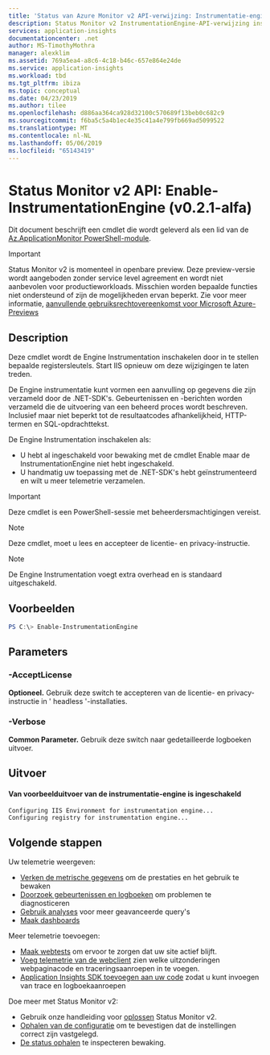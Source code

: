 ```yaml
---
title: 'Status van Azure Monitor v2 API-verwijzing: Instrumentatie-engine inschakelen | Microsoft Docs'
description: Status Monitor v2 InstrumentationEngine-API-verwijzing inschakelen. Websiteprestaties controleren zonder de website opnieuw te implementeren. Werkt met ASP.NET-web-apps die on-premises worden gehost, die in virtuele machines worden gehost en die via Azure worden gehost.
services: application-insights
documentationcenter: .net
author: MS-TimothyMothra
manager: alexklim
ms.assetid: 769a5ea4-a8c6-4c18-b46c-657e864e24de
ms.service: application-insights
ms.workload: tbd
ms.tgt_pltfrm: ibiza
ms.topic: conceptual
ms.date: 04/23/2019
ms.author: tilee
ms.openlocfilehash: d886aa364ca928d32100c570689f13beb0c682c9
ms.sourcegitcommit: f6ba5c5a4b1ec4e35c41a4e799fb669ad5099522
ms.translationtype: MT
ms.contentlocale: nl-NL
ms.lasthandoff: 05/06/2019
ms.locfileid: "65143419"
---
```

# <a name="status-monitor-v2-api-enable-instrumentationengine-v021-alpha"></a>Status Monitor v2 API: Enable-InstrumentationEngine (v0.2.1-alfa)

Dit document beschrijft een cmdlet die wordt geleverd als een lid van de [Az.ApplicationMonitor PowerShell-module](https://www.powershellgallery.com/packages/Az.ApplicationMonitor/).

> [!IMPORTANT]
> Status Monitor v2 is momenteel in openbare preview.
> Deze preview-versie wordt aangeboden zonder service level agreement en wordt niet aanbevolen voor productieworkloads. Misschien worden bepaalde functies niet ondersteund of zijn de mogelijkheden ervan beperkt.
> Zie voor meer informatie, [aanvullende gebruiksrechtovereenkomst voor Microsoft Azure-Previews](https://azure.microsoft.com/support/legal/preview-supplemental-terms/)

## <a name="description"></a>Description

Deze cmdlet wordt de Engine Instrumentation inschakelen door in te stellen bepaalde registersleutels.
Start IIS opnieuw om deze wijzigingen te laten treden.

De Engine instrumentatie kunt vormen een aanvulling op gegevens die zijn verzameld door de .NET-SDK's.
Gebeurtenissen en -berichten worden verzameld die de uitvoering van een beheerd proces wordt beschreven. Inclusief maar niet beperkt tot de resultaatcodes afhankelijkheid, HTTP-termen en SQL-opdrachttekst. 

De Engine Instrumentation inschakelen als:
- U hebt al ingeschakeld voor bewaking met de cmdlet Enable maar de InstrumentationEngine niet hebt ingeschakeld.
- U handmatig uw toepassing met de .NET-SDK's hebt geïnstrumenteerd en wilt u meer telemetrie verzamelen.

> [!IMPORTANT] 
> Deze cmdlet is een PowerShell-sessie met beheerdersmachtigingen vereist.

> [!NOTE] 
> Deze cmdlet, moet u lees en accepteer de licentie- en privacy-instructie.

> [!NOTE] 
> De Engine Instrumentation voegt extra overhead en is standaard uitgeschakeld.

## <a name="examples"></a>Voorbeelden

```powershell
PS C:\> Enable-InstrumentationEngine
```

## <a name="parameters"></a>Parameters 

### <a name="-acceptlicense"></a>-AcceptLicense
**Optioneel.** Gebruik deze switch te accepteren van de licentie- en privacy-instructie in ' headless '-installaties.

### <a name="-verbose"></a>-Verbose
**Common Parameter.** Gebruik deze switch naar gedetailleerde logboeken uitvoer.

## <a name="output"></a>Uitvoer


#### <a name="example-output-from-successfully-enabling-the-instrumentation-engine"></a>Van voorbeelduitvoer van de instrumentatie-engine is ingeschakeld

```
Configuring IIS Environment for instrumentation engine...
Configuring registry for instrumentation engine...
```

## <a name="next-steps"></a>Volgende stappen

  Uw telemetrie weergeven:
 - [Verken de metrische gegevens](../../azure-monitor/app/metrics-explorer.md) om de prestaties en het gebruik te bewaken
- [Doorzoek gebeurtenissen en logboeken](../../azure-monitor/app/diagnostic-search.md) om problemen te diagnosticeren
- [Gebruik analyses](../../azure-monitor/app/analytics.md) voor meer geavanceerde query's
- [Maak dashboards](../../azure-monitor/app/app-insights-dashboards.md)
 
 Meer telemetrie toevoegen:
 - [Maak webtests](monitor-web-app-availability.md) om ervoor te zorgen dat uw site actief blijft.
- [Voeg telemetrie van de webclient](../../azure-monitor/app/javascript.md) zien welke uitzonderingen webpaginacode en traceringsaanroepen in te voegen.
- [Application Insights SDK toevoegen aan uw code](../../azure-monitor/app/asp-net.md) zodat u kunt invoegen van trace en logboekaanroepen
 
 Doe meer met Status Monitor v2:
 - Gebruik onze handleiding voor [oplossen](status-monitor-v2-troubleshoot.md) Status Monitor v2.
 - [Ophalen van de configuratie](status-monitor-v2-api-get-config.md) om te bevestigen dat de instellingen correct zijn vastgelegd.
 - [De status ophalen](status-monitor-v2-api-get-status.md) te inspecteren bewaking.

